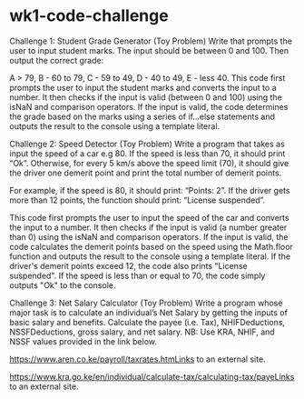 # wk1-code-challenge

Challenge 1: Student Grade Generator (Toy Problem)
Write that prompts the user to input student marks. The input should be between 0 and 100. Then output the correct grade: 

A > 79, B - 60 to 79, C -  59 to 49, D - 40 to 49, E - less 40.
This code first prompts the user to input the student marks and converts the input to a number. 
It then checks if the input is valid (between 0 and 100) using the isNaN and comparison operators. 
If the input is valid, the code determines the grade based on the marks using a series of if...else statements and 
outputs the result to the console using a template literal.


Challenge 2: Speed Detector (Toy Problem)
Write a program that takes as input the speed of a car e.g 80. If the speed is less than 70, it should print “Ok”. Otherwise, for every 5 km/s above the speed limit (70), it should give the driver one demerit point and print the total number of demerit points.

For example, if the speed is 80, it should print: “Points: 2”. If the driver gets more than 12 points, the function should print: “License suspended”.

 
This code first prompts the user to input the speed of the car and converts the input to a number. 
It then checks if the input is valid (a number greater than 0) using the isNaN and comparison operators. 
If the input is valid, the code calculates the demerit points based on the speed using the Math.floor 
function and outputs the result to the console using a template literal. If the driver's demerit points exceed 12, 
the code also prints "License suspended". If the speed is less than or equal to 70, the code simply outputs "Ok" to the console.


Challenge 3: Net Salary Calculator (Toy Problem)
Write a program whose major task is to calculate an individual’s Net Salary by getting the inputs of basic salary and benefits. Calculate the payee (i.e. Tax), NHIFDeductions, NSSFDeductions, gross salary, and net salary. 
NB: Use KRA, NHIF, and NSSF values provided in the link below.

https://www.aren.co.ke/payroll/taxrates.htmLinks to an external site.  

https://www.kra.go.ke/en/individual/calculate-tax/calculating-tax/payeLinks to an external site.

